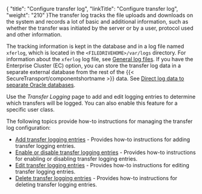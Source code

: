 {
    "title": "Configure transfer log",
    "linkTitle": "Configure transfer log",
    "weight": "210"
}The transfer log tracks the file uploads and downloads on the system and records a lot of basic and additional information, such as whether the transfer was initiated by the server or by a user, protocol used and other information.

The tracking information is kept in the database and in a log file named `xferlog`, which is located in the `<FILEDRIVEHOME>/var/logs` directory. For information about the `xferlog` log file, see <a href="../../c_st_serverlogs/r_st_logfiledetails/c_st_general_log_files" class="MCXref xref">General log files</a>. If you have the Enterprise Cluster (EC) option, you can store the transfer log data in a separate external database from the rest of the {{< SecureTransport/componentshortname  >}} data. See <a href="../c_st_database/t_st_separate_databases#top" class="MCXref xref">Direct log data to separate Oracle databases</a>.

Use the *Transfer Logging* page to add and edit logging entries to determine which transfers will be logged. You can also enable this feature for a specific user class.

The following topics provide how-to instructions for managing the transfer log configuration:

-   <a href="t_st_add_transfer_logging_entries" class="MCXref xref">Add transfer logging entries</a> - Provides how-to instructions for adding transfer logging entries.
-   <a href="t_st_enable_disable_transfer_logging_entries" class="MCXref xref">Enable or disable transfer logging entries</a> - Provides how-to instructions for enabling or disabling transfer logging entries.
-   <a href="t_st_edit_transfer_logging_entries" class="MCXref xref">Edit transfer logging entries</a> - Provides how-to instructions for editing transfer logging entries.
-   <a href="t_st_delete_transfer_logging_entries" class="MCXref xref">Delete transfer logging entries</a> - Provides how-to instructions for deleting transfer logging entries.
